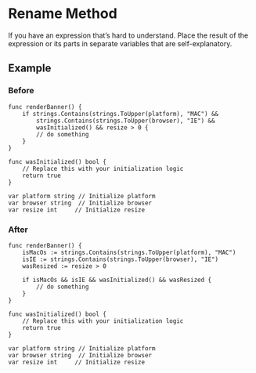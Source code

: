 # Rename Method

If you have an expression that’s hard to understand. Place the result of the expression or its parts in separate variables that are self-explanatory.

## Example

### Before

```
func renderBanner() {
    if strings.Contains(strings.ToUpper(platform), "MAC") &&
        strings.Contains(strings.ToUpper(browser), "IE") &&
        wasInitialized() && resize > 0 {
        // do something
    }
}

func wasInitialized() bool {
    // Replace this with your initialization logic
    return true
}

var platform string // Initialize platform
var browser string  // Initialize browser
var resize int     // Initialize resize
```

### After

```
func renderBanner() {
    isMacOs := strings.Contains(strings.ToUpper(platform), "MAC")
    isIE := strings.Contains(strings.ToUpper(browser), "IE")
    wasResized := resize > 0

    if isMacOs && isIE && wasInitialized() && wasResized {
        // do something
    }
}

func wasInitialized() bool {
    // Replace this with your initialization logic
    return true
}

var platform string // Initialize platform
var browser string  // Initialize browser
var resize int     // Initialize resize

```

